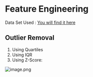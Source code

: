 # Feature Engineering

Data Set Used : [You will find it here](https://github.com/codebasics/py/blob/master/ML/FeatureEngineering/1_outliers/Exercise/AB_NYC_2019.csv)

## Outlier Removal
1. Using Quartiles
2. Using IQR
3. Using Z-Score:


![image.png](https://github.com/codebasics/py/blob/master/ML/FeatureEngineering/2_outliers_z_score/zscore.png)
